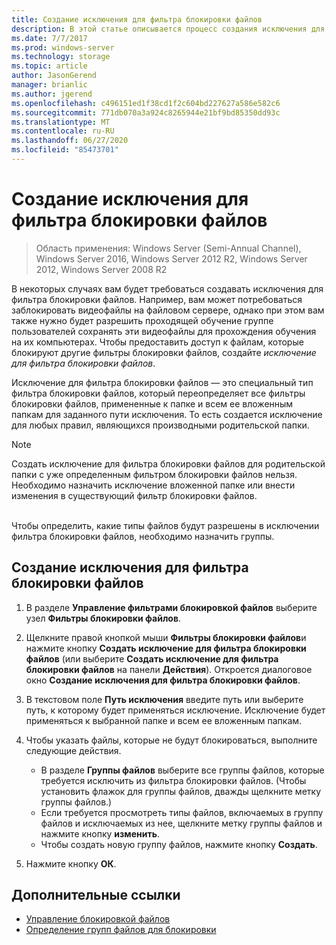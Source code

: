 ```yaml
---
title: Создание исключения для фильтра блокировки файлов
description: В этой статье описывается процесс создания исключения для фильтра блокировки файлов
ms.date: 7/7/2017
ms.prod: windows-server
ms.technology: storage
ms.topic: article
author: JasonGerend
manager: brianlic
ms.author: jgerend
ms.openlocfilehash: c496151ed1f38cd1f2c604bd227627a586e582c6
ms.sourcegitcommit: 771db070a3a924c8265944e21bf9bd85350dd93c
ms.translationtype: MT
ms.contentlocale: ru-RU
ms.lasthandoff: 06/27/2020
ms.locfileid: "85473701"
---
```

# <a name="create-a-file-screen-exception"></a>Создание исключения для фильтра блокировки файлов

> Область применения: Windows Server (Semi-Annual Channel), Windows Server 2016, Windows Server 2012 R2, Windows Server 2012, Windows Server 2008 R2

В некоторых случаях вам будет требоваться создавать исключения для фильтра блокировки файлов. Например, вам может потребоваться заблокировать видеофайлы на файловом сервере, однако при этом вам также нужно будет разрешить проходящей обучение группе пользователей сохранять эти видеофайлы для прохождения обучения на их компьютерах. Чтобы предоставить доступ к файлам, которые блокируют другие фильтры блокировки файлов, создайте *исключение для фильтра блокировки файлов*.

Исключение для фильтра блокировки файлов — это специальный тип фильтра блокировки файлов, который переопределяет все фильтры блокировки файлов, примененные к папке и всем ее вложенным папкам для заданного пути исключения. То есть создается исключение для любых правил, являющихся производными родительской папки.

> [!Note]
> Создать исключение для фильтра блокировки файлов для родительской папки с уже определенным фильтром блокировки файлов нельзя. Необходимо назначить исключение вложенной папке или внести изменения в существующий фильтр блокировки файлов.

<br />
Чтобы определить, какие типы файлов будут разрешены в исключении фильтра блокировки файлов, необходимо назначить группы.

## <a name="to-create-a-file-screen-exception"></a>Создание исключения для фильтра блокировки файлов

1.  В разделе **Управление фильтрами блокировкой файлов** выберите узел **Фильтры блокировки файлов**.

2.  Щелкните правой кнопкой мыши **Фильтры блокировки файлов**и нажмите кнопку **Создать исключение для фильтра блокировки файлов** (или выберите **Создать исключение для фильтра блокировки файлов** на панели **Действия**). Откроется диалоговое окно **Создание исключения для фильтра блокировки файлов**.

3.  В текстовом поле **Путь исключения** введите путь или выберите путь, к которому будет применяться исключение. Исключение будет применяться к выбранной папке и всем ее вложенным папкам.

4.  Чтобы указать файлы, которые не будут блокироваться, выполните следующие действия.

    -   В разделе **Группы файлов** выберите все группы файлов, которые требуется исключить из фильтра блокировки файлов. (Чтобы установить флажок для группы файлов, дважды щелкните метку группы файлов.)
    -   Если требуется просмотреть типы файлов, включаемых в группу файлов и исключаемых из нее, щелкните метку группы файлов и нажмите кнопку **изменить**.
    -   Чтобы создать новую группу файлов, нажмите кнопку **Создать**.

5.  Нажмите кнопку **ОК**.

## <a name="additional-references"></a>Дополнительные ссылки

-   [Управление блокировкой файлов](file-screening-management.md)
-   [Определение групп файлов для блокировки](define-file-groups-for-screening.md)


